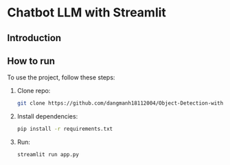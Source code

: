 # Chatbot LLM with Streamlit
## Introduction


## How to run
To use the project, follow these steps:

1. Clone repo:
    ```bash
    git clone https://github.com/dangmanh18112004/Object-Detection-with-YOLO.git
    ```

2. Install dependencies:
    ```bash
    pip install -r requirements.txt
    ```

3. Run:
    ```bash
    streamlit run app.py
    ```
